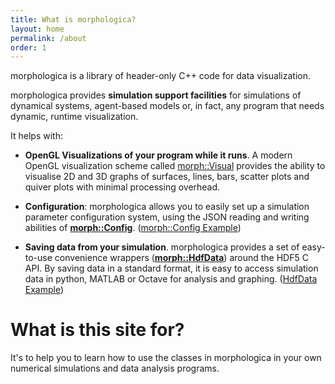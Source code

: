 ```yaml
---
title: What is morphologica?
layout: home
permalink: /about
order: 1
---
```


morphologica is a library of header-only C++ code for data visualization.

morphologica provides **simulation support facilities** for simulations of dynamical systems, agent-based models or, in fact, any program that needs dynamic, runtime visualization.

It helps with:

* **OpenGL Visualizations of your program while it runs**. A modern OpenGL visualization
  scheme called [morph::Visual](/visual/)
  provides the ability to visualise 2D and 3D graphs
  of surfaces, lines, bars, scatter plots and quiver plots with minimal
  processing overhead.

* **Configuration**: morphologica allows you to easily set up a simulation
  parameter configuration system, using the JSON reading and writing
  abilities of **[morph::Config](https://github.com/ABRG-Models/morphologica/blob/main/morph/Config.h)**. ([morph::Config Example](https://github.com/ABRG-Models/morphologica/blob/main/examples/jsonconfig.cpp))

* **Saving data from your simulation**. morphologica provides a set of
  easy-to-use convenience wrappers (**[morph::HdfData](https://github.com/ABRG-Models/morphologica/blob/main/morph/HdfData.h)**) around the HDF5 C
  API. By saving data in a standard format, it is easy to access
  simulation data in python, MATLAB or Octave for analysis and graphing. ([HdfData Example](https://github.com/ABRG-Models/morphologica/blob/main/examples/hdfdata.cpp))

# What is this site for?

It's to help you to learn how to use the classes in morphologica in your own numerical simulations and data analysis programs.